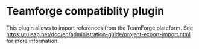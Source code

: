 Teamforge compatiblity plugin
===============

This plugin allows to import references from the TeamForge plateform.
See https://tuleap.net/doc/en/administration-guide/project-export-import.html for more information.
